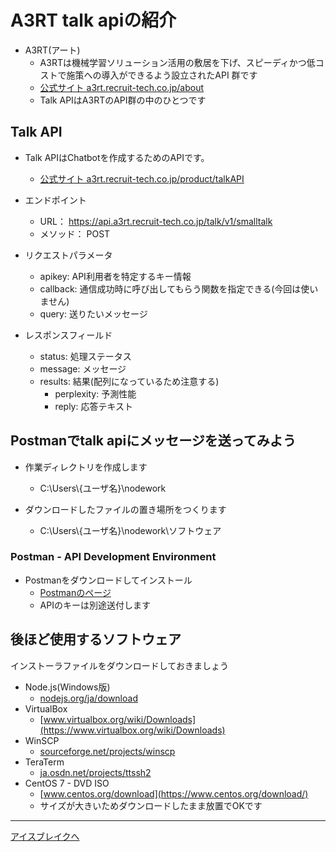 # A3RT talk apiの紹介

* A3RT(アート)
	* A3RTは機械学習ソリューション活用の敷居を下げ、スピーディかつ低コストで施策への導入ができるよう設立されたAPI 群です
	* [公式サイト a3rt.recruit-tech.co.jp/about](https://a3rt.recruit-tech.co.jp/about/)
	* Talk APIはA3RTのAPI群の中のひとつです

## Talk API

* Talk APIはChatbotを作成するためのAPIです。
	* [公式サイト a3rt.recruit-tech.co.jp/product/talkAPI](https://a3rt.recruit-tech.co.jp/product/talkAPI/)

* エンドポイント
	* URL：   https://api.a3rt.recruit-tech.co.jp/talk/v1/smalltalk
	* メソッド：   POST 

* リクエストパラメータ
	* apikey:  API利用者を特定するキー情報
	* callback:  通信成功時に呼び出してもらう関数を指定できる(今回は使いません)
	* query:  送りたいメッセージ

* レスポンスフィールド
	* status: 	処理ステータス
	* message: 	メッセージ
	* results: 	結果(配列になっているため注意する)
		* perplexity: 	予測性能
		* reply: 	応答テキスト

## Postmanでtalk apiにメッセージを送ってみよう

* 作業ディレクトリを作成します
	* C:\Users\\{ユーザ名}\nodework

* ダウンロードしたファイルの置き場所をつくります
	* C:\Users\\{ユーザ名}\nodework\ソフトウェア

### Postman - API Development Environment

* Postmanをダウンロードしてインストール
	* [Postmanのページ](https://www.getpostman.com/)
	* APIのキーは別途送付します


## 後ほど使用するソフトウェア

インストーラファイルをダウンロードしておきましょう

* Node.js(Windows版)
	* [nodejs.org/ja/download](https://nodejs.org/ja/download/)
* VirtualBox
	* [www.virtualbox.org/wiki/Downloads](https://www.virtualbox.org/wiki/Downloads)
* WinSCP
	* [sourceforge.net/projects/winscp](https://sourceforge.net/projects/winscp/)
* TeraTerm
	* [ja.osdn.net/projects/ttssh2](https://ja.osdn.net/projects/ttssh2/)
* CentOS 7 - DVD ISO
	* [www.centos.org/download](https://www.centos.org/download/)
	* サイズが大きいためダウンロードしたまま放置でOKです

---

[アイスブレイクへ](ICEBREAK.md)
